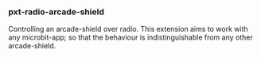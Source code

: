### pxt-radio-arcade-shield
Controlling an arcade-shield over radio. This extension aims to work with any microbit-app; so that the behaviour is indistinguishable from any other arcade-shield.
